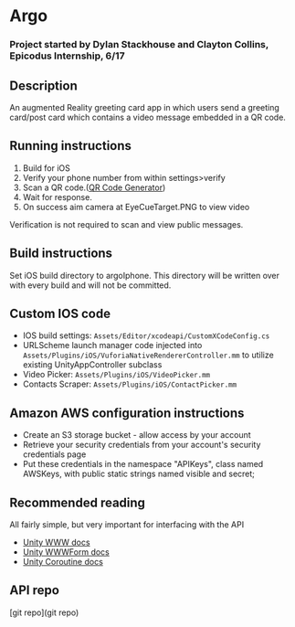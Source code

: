 # Argo

### Project started by Dylan Stackhouse and Clayton Collins, Epicodus Internship, 6/17

## Description
An augmented Reality greeting card app in which users send a greeting card/post card which contains a video message embedded in a QR code.

## Running instructions
1. Build for iOS
2. Verify your phone number from within settings>verify
3. Scan a QR code.([QR Code Generator](http://www.qr-code-generator.com/))
4. Wait for response.
5. On success aim camera at EyeCueTarget.PNG to view video

Verification is not required to scan and view public messages.

## Build instructions
Set iOS build directory to argoIphone. This directory will be written over with every build and will not be committed.

## Custom IOS code
* IOS build settings: `Assets/Editor/xcodeapi/CustomXCodeConfig.cs`
* URLScheme launch manager code injected into `Assets/Plugins/iOS/VuforiaNativeRendererController.mm` to utilize existing UnityAppController subclass
* Video Picker: `Assets/Plugins/iOS/VideoPicker.mm`
* Contacts Scraper: `Assets/Plugins/iOS/ContactPicker.mm`

## Amazon AWS configuration instructions
* Create an S3 storage bucket - allow access by your account
* Retrieve your security credentials from your account's security credentials page
* Put these credentials in the namespace "APIKeys", class named AWSKeys, with public static strings named visible and secret;

## Recommended reading
All fairly simple, but very important for interfacing with the API
* [Unity WWW docs](https://docs.unity3d.com/ScriptReference/WWW.html)
* [Unity WWWForm docs](https://docs.unity3d.com/ScriptReference/WWWForm.html)
* [Unity Coroutine docs](https://docs.unity3d.com/Manual/Coroutines.html)


## API repo
[git repo](git repo)

